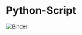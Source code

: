 # Python-Script


[![Binder](https://mybinder.org/badge_logo.svg)](https://mybinder.org/v2/gh/gunsch3/Python-Script.git/HEAD)

